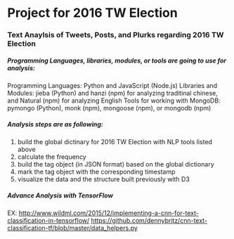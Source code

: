 # Project for 2016 TW Election

### Text Anaylsis of Tweets, Posts, and Plurks regarding 2016 TW Election

##### Programming Languages, libraries, modules, or tools are going to use for analysis:
Programming Languages: Python and JavaScript (Node.js)
Libraries and Modules: jieba (Python) and hanzi (npm) for analyzing traditinal chinese, and Natural (npm) for analyzing English
Tools for working with MongoDB: pymongo (Python), monk (npm), mongoose (npm), or mongodb (npm)

##### Analysis steps are as following:

1. build the global dictinary for 2016 TW Election with NLP tools listed above
2. calculate the frequency
2. build the tag object (in JSON format) based on the global dictionary
3. mark the tag object with the corresponding timestamp
4. visualize the data and the structure built previously with D3

##### Advance Analysis with TensorFlow
EX:
http://www.wildml.com/2015/12/implementing-a-cnn-for-text-classification-in-tensorflow/
https://github.com/dennybritz/cnn-text-classification-tf/blob/master/data_helpers.py
